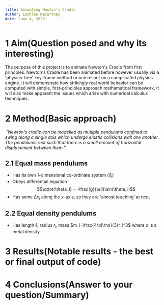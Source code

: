 ```yaml
---
title: Animating Newton's Cradle
author: Lachlan Macartney
date: June 4, 2020
---
```


# 1 Aim(Question posed and why its interesting)

The purpose of this project is to animate Newton's Cradle from first princples. Newton's Cradle has been animated before however usually via a 'physics-free' key-frame method or one reliant on a complicated physics engine. It will demonstrate how strikingly real world behavior can be computed with simple, first-principles approach mathematical framework. It will also make apparent the issues which arise with numerical calculus techniques.

# 2 Method(Basic approach)

*``Newton's cradle can be modelled as mutilple pendulums confined to swing along a single axis which undergo elastic collisions with one another. The pendulums rest such that there is a small amount of horizontal displacement between them.''*

## 2.1 Equal mass pendulums

- Has its own 1-dimensional co-ordinate system ($\theta_i$)
- Obeys differential equation $$\ddot{\theta_i} = -\frac{g}{\ell}\sin(\theta_i)$$
- Has some $\Delta x_i$ along the $x$-axis, so they are 'almost touching' at rest.

## 2.2 Equal density pendulums

- Has length $\ell$, radius $r_i$, mass $m_i=\frac{4\pi\rho}{3}r_i^3$ where $\rho$ is a metal density.



# 3 Results(Notable results - the best or final output of code)

# 4 Conclusions(Answer to your question/Summary)
